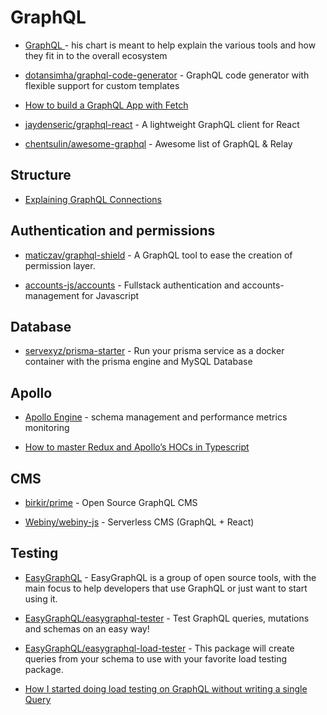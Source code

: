 # GraphQL

- [GraphQL ](https://www.graphqlstack.com/) - his chart is meant to help explain the various tools and how they fit in to the overall ecosystem

- [dotansimha/graphql-code-generator](https://github.com/dotansimha/graphql-code-generator) - GraphQL code generator with flexible support for custom templates

- [How to build a GraphQL App with Fetch](https://www.prisma.io/tutorials/build-react-graphql-app-with-fetch-ct19)

- [jaydenseric/graphql-react](https://github.com/jaydenseric/graphql-react) - A lightweight GraphQL client for React

- [chentsulin/awesome-graphql](https://github.com/chentsulin/awesome-graphql) - Awesome list of GraphQL & Relay

## Structure

- [Explaining GraphQL Connections](https://blog.apollographql.com/explaining-graphql-connections-c48b7c3d6976)

## Authentication and permissions

- [maticzav/graphql-shield](https://github.com/maticzav/graphql-shield) - A GraphQL tool to ease the creation of permission layer.

- [accounts-js/accounts](https://github.com/accounts-js/accounts) - Fullstack authentication and accounts-management for Javascript

## Database

- [servexyz/prisma-starter](https://github.com/servexyz/prisma-starter) - Run your prisma service as a docker container with the prisma engine and MySQL Database

## Apollo

- [Apollo Engine](https://engine.apollographql.com) - schema management and performance metrics monitoring

- [How to master Redux and Apollo’s HOCs in Typescript](https://blog.aptus.be/how-to-master-redux-and-apollos-hocs-in-typescript-df0292a12c99)

## CMS

- [birkir/prime](https://github.com/birkir/prime) - Open Source GraphQL CMS

- [Webiny/webiny-js](https://github.com/Webiny/webiny-js) - Serverless CMS (GraphQL + React)

## Testing

- [EasyGraphQL](https://github.com/EasyGraphQL) - EasyGraphQL is a group of open source tools, with the main focus to help developers that use GraphQL or just want to start using it.

- [EasyGraphQL/easygraphql-tester](https://github.com/EasyGraphQL/easygraphql-tester) - Test GraphQL queries, mutations and schemas on an easy way!

- [EasyGraphQL/easygraphql-load-tester](https://github.com/EasyGraphQL/easygraphql-load-tester) - This package will create queries from your schema to use with your favorite load testing package.

- [How I started doing load testing on GraphQL without writing a single Query](https://medium.com/open-graphql/how-i-started-doing-load-testing-on-graphql-without-writing-a-single-query-cc4b2dfe27f0)
